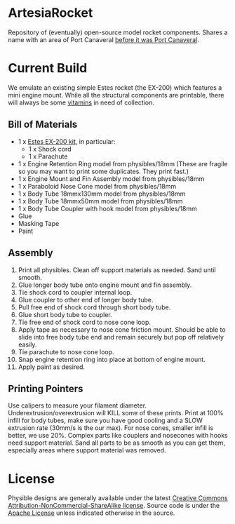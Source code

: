 # ArtesiaRocket
Repository of (eventually) open-source model rocket components. Shares a name with an area of Port Canaveral [before it was Port Canaveral](http://www.cityofcapecanaveral.org/index.asp?Type=B_BASIC&SEC=%7BFCF82651-D0DA-4BE5-B512-1652A96826AE%7D).

# Current Build
We emulate an existing simple Estes rocket (the EX-200) which features a mini engine mount. While all the structural components are printable,  there will always be some [vitamins](http://reprap.org/wiki/Category:Vitamin) in need of collection.

## Bill of Materials
* 1 x [Estes EX-200 kit](http://www.estesrockets.com/rockets/rtf/002450-ex-200tm), in particular:
  * 1 x Shock cord
  * 1 x Parachute
* 1 x Engine Retention Ring model from physibles/18mm (These are fragile so you may want to print some duplicates. They print fast.)
* 1 x Engine Mount and Fin Assembly model from physibles/18mm
* 1 x Paraboloid Nose Cone model from physibles/18mm
* 1 x Body Tube 18mmx130mm model from physibles/18mm
* 1 x Body Tube 18mmx50mm model from physibles/18mm
* 1 x Body Tube Coupler with hook model from physibles/18mm
* Glue
* Masking Tape
* Paint

## Assembly
1. Print all physibles. Clean off support materials as needed. Sand until smooth.
2. Glue longer body tube onto engine mount and fin assembly.
3. Tie shock cord to coupler internal loop.
4. Glue coupler to other end of longer body tube.
5. Pull free end of shock cord through short body tube.
6. Glue short body tube to coupler.
7. Tie free end of shock cord to nose cone loop.
8. Apply tape as necessary to nose cone friction mount. Should be able to slide into free body tube end and remain securely but pop off relatively easily.
9. Tie parachute to nose cone loop.
10. Snap engine retention ring into place at bottom of engine mount.
12. Apply paint as desired.

## Printing Pointers
Use calipers to measure your filament diameter. Underextrusion/overextrusion will KILL some of these prints. Print at 100% infill for body tubes, make sure you have good cooling and a SLOW extrusion rate (30mm/s is the our max). For nose cones, smaller infill is better, we use 20%. Complex parts like couplers and nosecones with hooks need support material. Sand all parts to be as smooth as you can get them, especially areas where support material was removed.


# License
Physible designs are generally available under the latest [Creative Commons Attribution-NonCommercial-ShareAlike license](http://creativecommons.org/licenses/by-nc-sa/4.0/).
Source code is under the [Apache License](http://choosealicense.com/licenses/apache-2.0/) unless indicated otherwise in the source.
